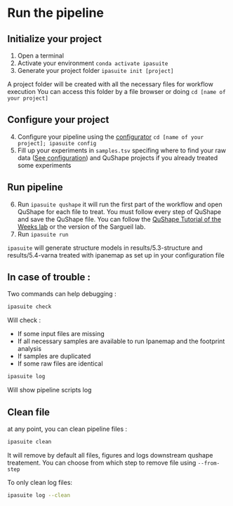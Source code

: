 # Run the pipeline


## Initialize your project

1. Open a terminal
2. Activate your environment `conda activate ipasuite`
3. Generate your project folder `ipasuite init [project]`

A project folder will be created with all the necessary files for workflow execution
You can access this folder by a file browser or doing `cd [name of your project]`


## Configure your project

4. Configure your pipeline using the [configurator](configuration)  `cd [name of your project]; ipasuite config` 
5. Fill up your experiments in `samples.tsv` specifing where to find your raw data ([See configuration](configuration))
   and QuShape projects if you already treated some experiments

## Run pipeline

6. Run `ipasuite qushape` it will run the first part of the workflow and open QuShape
   for each file to treat. You must follow every step of QuShape
   and save the QuShape file. You can follow the [QuShape Tutorial of the Weeks
   lab](QuShape_Tutorial.pdf) or the version of the Sargueil lab.
7. Run `ipasuite run`

`ipasuite` will generate structure models in results/5.3-structure and results/5.4-varna treated
with ipanemap as set up in your configuration file

## In case of trouble :

Two commands can help debugging :

```bash
ipasuite check
```
Will check :
- If some input files are missing
- If all necessary samples are available to run Ipanemap and the footprint analysis
- If samples are duplicated
- If some raw files are identical

```bash
ipasuite log
```
Will show pipeline scripts log

## Clean file

at any point, you can clean pipeline files :

```bash
ipasuite clean
```

It will remove by default all files, figures and logs downstream
qushape treatement. You can choose from which step to remove
file using `--from-step`

To only clean log files:
```bash
ipasuite log --clean
```


